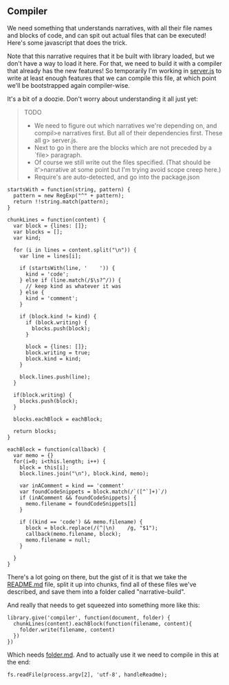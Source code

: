 Compiler
--------

We need something that understands narratives, with all their file names and blocks of code, and can spit out actual files that can be executed! Here's some javascript that does the trick.

Note that this narrative requires that it be built with library loaded, but we don't have a way to load it here. For that, we need to build it with a compiler that already has the new features! So temporarily I'm working in [server.js](server.js) to write at least enough features that we can compile this file, at which point we'll be bootstrapped again compiler-wise.

It's a bit of a doozie. Don't worry about understanding it all just yet:

> TODO
> 
> - We need to figure out which narratives we're depending on, and compil>e narratives first. But all of their dependencies first. These all g> server.js.
> - Next to go in there are the blocks which are not preceded by a `file> paragraph.
> - Of course we still write out the files specified. (That should be it'>narrative at some point but I'm trying avoid scope creep here.)
> - Require's are auto-detected, and go into the package.json
    
    startsWith = function(string, pattern) {
      pattern = new RegExp("^" + pattern);
      return !!string.match(pattern);
    }

    chunkLines = function(content) {
      var block = {lines: []};
      var blocks = [];
      var kind;

      for (i in lines = content.split("\n")) {
        var line = lines[i];

        if (startsWith(line, '    ')) { 
          kind = 'code';
        } else if (line.match(/$\s?^/)) {
          // keep kind as whatever it was
        } else {
          kind = 'comment';
        }

        if (block.kind != kind) {
          if (block.writing) {
            blocks.push(block);
          }

          block = {lines: []};
          block.writing = true;
          block.kind = kind;
        }

        block.lines.push(line);
      }

      if(block.writing) {
        blocks.push(block);
      }

      blocks.eachBlock = eachBlock;

      return blocks;
    }

    eachBlock = function(callback) {
      var memo = {}
      for(i=0; i<this.length; i++) {
        block = this[i];
        block.lines.join("\n"), block.kind, memo);

        var inAComment = kind == 'comment'
        var foundCodeSnippets = block.match(/`([^`]+)`/)
        if (inAComment && foundCodeSnippets) {
          memo.filename = foundCodeSnippets[1]
        }

        if ((kind == 'code') && memo.filename) {
          block = block.replace(/(^|\n)    /g, "$1");
          callback(memo.filename, block);        
          memo.filename = null;
        }

      }
    }

There's a lot going on there, but the gist of it is that we take the [README.md](README.md) file, split it up into chunks, find all of these files we've described, and save them into a folder called "narrative-build".

And really that needs to get squeezed into something more like this:

    library.give('compiler', function(document, folder) {
      chunkLines(content).eachBlock(function(filename, content){
        folder.write(filename, content)
      })
    })

Which needs [folder.md](folder.md). And to actually use it we need to compile in this at the end:

    fs.readFile(process.argv[2], 'utf-8', handleReadme);
